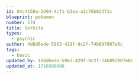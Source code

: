 ```yaml
---
id: 04c4150a-2d94-4cf1-b3ea-a1c76b82371c
blueprint: pokemon
number: 574
title: Gothita
types:
  - psychic
author: 4d8d6ede-5963-429f-9c2f-74b897007e0c
tags:
  - basic
updated_by: 4d8d6ede-5963-429f-9c2f-74b897007e0c
updated_at: 1716508096
---
```

